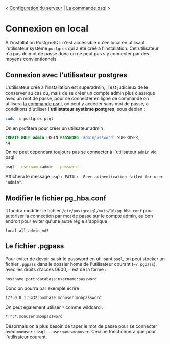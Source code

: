 < [Configuration du serveur](/doc/configuration.md) | [La commande psql](/doc/psql.md) >

# Connexion en local

À l'installation PostgreSQL n'est accessible qu'en local en utilisant l'utilisateur système `postgres` qui a été créé à l'installation. Cet utilisateur n'a pas de mot de passe donc on ne peut pas s'y connecter par des moyens convientionnels.

## Connexion avec l'utilisateur postgres

L'utilisateur créé à l'installation est superadmin, il est judicieux de le conserver au cas où, mais de se créer un compte admin plus classique avec un mot de passe, pour se connecter en ligne de commande on utilisera [la commande psql](/doc/psql), on peut y accéder sans mot de passe, à conditions d'utiliser **l'utilistateur système postgres**, sous debian :

```bash
sudo -u postgres psql
```

On en profitera pour créer un utilisateur admin :

```sql
CREATE ROLE admin LOGIN PASSWORD 'adminpassword' SUPERUSER;
\q
```

On ne peut cependant toujours pas se connecter à l'utilisateur `admin` via psql :

```bash
psql --username=admin --password
```

Affichera le message `psql: FATAL:  Peer authentication failed for user "admin"`.

## Modifier le fichier pg_hba.conf

Il faudra modifier le fichier `/etc/postgresql/main/10/pg_hba.conf` pour autoriser la connection par mot de passe sur le compte admin, au bon endroit pour éviter qu'une autre règle s'applique :

```
local all admin md5
```

## Le fichier .pgpass

Pour éviter de devoir saisir le password en utilisant `psql`, on peut stocker un fichier `.pgpass` dans le dossier home de l'utilisateur courant (`~/.pgpass`), avec les droits d'accès 0600, il est de la forme :

```
hostname:port:database:username:password
```

Donc on pourra par exemple écrire :

```
127.0.0.1:5432:nombase:monuser:monpassword
```

On peut également utiliser `*` comme wildcard :

```
*:*:*:monuser:monpassword
```

Désormais on a plus besoin de taper le mot de passe pour se connecter avec `monuser` : `psql --username=monuser`. Ceci ne fonctionnera que pour l'utilisateur courant.
